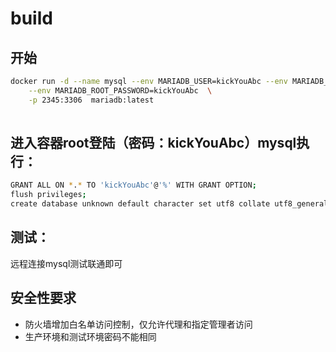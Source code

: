 # build

## 开始
```bash
docker run -d --name mysql --env MARIADB_USER=kickYouAbc --env MARIADB_PASSWORD=kickYouAbc \
	--env MARIADB_ROOT_PASSWORD=kickYouAbc  \
	-p 2345:3306  mariadb:latest
	
```

## 进入容器root登陆（密码：kickYouAbc）mysql执行：
```bash
GRANT ALL ON *.* TO 'kickYouAbc'@'%' WITH GRANT OPTION;
flush privileges;
create database unknown default character set utf8 collate utf8_general_ci;
```

## 测试：
远程连接mysql测试联通即可

## 安全性要求

* 防火墙增加白名单访问控制，仅允许代理和指定管理者访问
* 生产环境和测试环境密码不能相同
